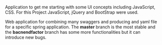 Application to get me starting with some UI concepts including JavaScript, CSS.
For this Project JavaScript, jQuery and BootStrap were used.

Web application for combining many swaggers and producing and yaml file for a specific spring application.
The **master** branch is the most stable and the **bacnendfactor** branch has some more functionalities but it can introduce new bugs.
